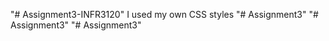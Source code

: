 "# Assignment3-INFR3120" 
I used my own CSS styles
"# Assignment3" 
"# Assignment3" 
"# Assignment3" 
